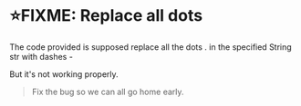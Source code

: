 # :star:FIXME: Replace all dots

The code provided is supposed replace all the dots . in the specified String str with dashes -

But it's not working properly.

> Fix the bug so we can all go home early.